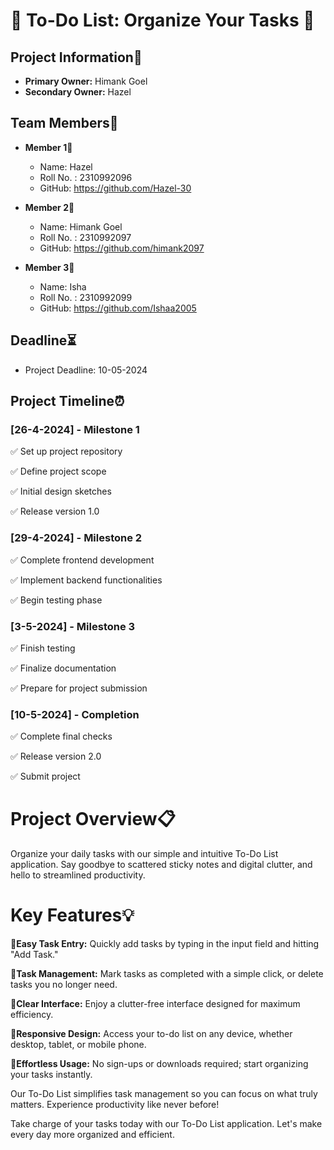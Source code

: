# 📝 To-Do List: Organize Your Tasks 📝

## Project Information🧾
- **Primary Owner:** Himank Goel
- **Secondary Owner:** Hazel

## Team Members👥

- **Member 1**👤
  - Name: Hazel
  - Roll No. : 2310992096
  - GitHub: https://github.com/Hazel-30

- **Member 2**👤
  - Name: Himank Goel
  - Roll No. : 2310992097
  - GitHub: https://github.com/himank2097

- **Member 3**👤
  - Name: Isha
  - Roll No. : 2310992099
  - GitHub: https://github.com/Ishaa2005

## Deadline⏳
- Project Deadline: 10-05-2024

## Project Timeline⏰

### [26-4-2024] - Milestone 1

✅ Set up project repository

✅ Define project scope

✅ Initial design sketches

✅ Release version 1.0

### [29-4-2024] - Milestone 2

✅ Complete frontend development

✅ Implement backend functionalities

✅ Begin testing phase

### [3-5-2024] - Milestone 3

✅ Finish testing

✅ Finalize documentation

✅ Prepare for project submission

### [10-5-2024] - Completion

✅ Complete final checks

✅ Release version 2.0

✅ Submit project

# Project Overview📋

Organize your daily tasks with our simple and intuitive To-Do List application. Say goodbye to scattered sticky notes and digital clutter, and hello to streamlined productivity.

# Key Features💡

📝**Easy Task Entry:** Quickly add tasks by typing in the input field and hitting "Add Task."

📝**Task Management:** Mark tasks as completed with a simple click, or delete tasks you no longer need.

📝**Clear Interface:** Enjoy a clutter-free interface designed for maximum efficiency.

📝**Responsive Design:** Access your to-do list on any device, whether desktop, tablet, or mobile phone.

📝**Effortless Usage:** No sign-ups or downloads required; start organizing your tasks instantly.

Our To-Do List simplifies task management so you can focus on what truly matters. Experience productivity like never before!

Take charge of your tasks today with our To-Do List application. Let's make every day more organized and efficient.
